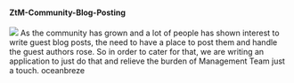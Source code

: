 #### ZtM-Community-Blog-Posting
[![](https://img.shields.io/badge/REACT%20PROJECT-ZtM%20COMMUNITY%20BLOG%20POSTING%20-blue?style=for-the-badge&logo=React)](https://github.com/RGnt/ZtM-Community-Blog-Posting)
As the community has grown and a lot of people has shown interest to write guest blog posts, the need to have a place to post them and handle the guest authors rose. So in order to cater for that, we are writing an application to just do that and relieve the burden of Management Team just a touch.
oceanbreze
